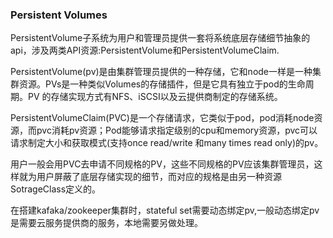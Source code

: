 ### Persistent Volumes

PersistentVolume子系统为用户和管理员提供一套将系统底层存储细节抽象的api，涉及两类API资源:PersistentVolume和PersistentVolumeClaim.

PersistentVolume(pv)是由集群管理员提供的一种存储，它和node一样是一种集群资源。PVs是一种类似Volumes的存储插件，但是它具有独立于pod的生命周期。PV 的存储实现方式有NFS、iSCSI以及云提供商制定的存储系统。

PersistentVolumeClaim(PVC)是一个存储请求，它类似于pod，pod消耗node资源，而pvc消耗pv资源；Pod能够请求指定级别的cpu和memory资源，pvc可以请求制定大小和获取模式(支持once read/write 和many times read only)的pv。

用户一般会用PVC去申请不同规格的PV，这些不同规格的PV应该集群管理员，这样就为用户屏蔽了底层存储实现的细节，而对应的规格是由另一种资源SotrageClass定义的。

在搭建kafaka/zookeeper集群时，stateful set需要动态绑定pv,一般动态绑定pv是需要云服务提供商的服务，本地需要另做处理。
